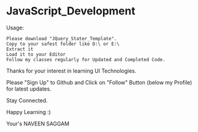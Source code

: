 # JavaScript_Development
Usage:

    Please download "JQuery_Stater_Template".
    Copy to your safest folder like D:\ or E:\
    Extract it
    Load it to your Editor
    Follow my classes regularly for Updated and Completed Code.

Thanks for your interest in learning UI Technologies.

Please "Sign Up" to Github and Click on "Follow" Button (below my Profile) for latest updates.

Stay Connected.

Happy Learning :)

Your's NAVEEN SAGGAM
